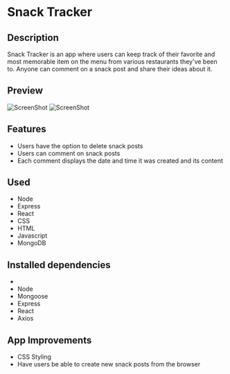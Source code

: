 # Snack Tracker 


## Description
Snack Tracker is an app where users can keep track of their favorite and most memorable item on the menu from various restaurants they've been to. Anyone can comment on a snack post and share their ideas about it.

## Preview
![ScreenShot](public/images/instance.png)
![ScreenShot](public/images/homepage.png)

## Features
- Users have the option to delete snack posts
- Users can comment on snack posts
- Each comment displays the date and time it was created and its content
 

## Used 
- Node
- Express
- React 
- CSS
- HTML
- Javascript
- MongoDB


## Installed dependencies 

- 
- Node 
- Mongoose 
- Express 
- React 
- Axios 



## App Improvements

- CSS Styling 
- Have users be able to create new snack posts from the browser

